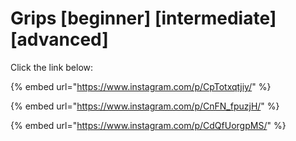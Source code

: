 # Grips \[beginner] \[intermediate] \[advanced]

Click the link below:

{% embed url="https://www.instagram.com/p/CpTotxqtjiy/" %}

{% embed url="https://www.instagram.com/p/CnFN_fpuzjH/" %}

{% embed url="https://www.instagram.com/p/CdQfUorgpMS/" %}
